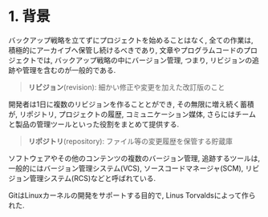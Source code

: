 # **1. 背景**

バックアップ戦略を立てずにプロジェクトを始めることはなく, 全ての作業は, 積極的にアーカイブへ保管し続けるべきであり, 文章やプログラムコードのプロジェクトでは, バックアップ戦略の中にバージョン管理, つまり, リビジョンの追跡や管理を含むのが一般的である.

> **リビジョン**(revision): 細かい修正や変更を加えた改訂版のこと

開発者は1日に複数のリビジョンを作ることとができ, その無限に増え続く蓄積が, リポジトリ, プロジェクトの履歴, コミュニケーション媒体, さらにはチームと製品の管理ツールといった役割をまとめて提供する.

> **リポジトリ**(repository): ファイル等の変更履歴を保管する貯蔵庫

ソフトウェアやその他のコンテンツの複数のバージョン管理, 追跡するツールは, 一般的にはバージョン管理システム(VCS), ソースコードマネージャ(SCM), リビジョン管理システム(RCS)などと呼ばれている.

GitはLinuxカーネルの開発をサポートする目的で, Linus Torvaldsによって作られた.

